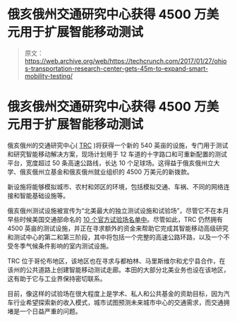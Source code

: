 # 俄亥俄州交通研究中心获得 4500 万美元用于扩展智能移动测试 

> 原文：<https://web.archive.org/web/https://techcrunch.com/2017/01/27/ohios-transportation-research-center-gets-45m-to-expand-smart-mobility-testing/>

# 俄亥俄州交通研究中心获得 4500 万美元用于扩展智能移动测试

俄亥俄州的交通研究中心( [TRC](https://web.archive.org/web/20221005193632/http://www.trcpg.com/) )将获得一个新的 540 英亩的设施，专门用于测试和研究智能移动解决方案，现场计划用于 12 车道的十字路口和可重新配置的测试平台，宽度超过 50 条高速公路线，长达 10 个足球场。这得益于俄亥俄州立大学、俄亥俄州立基金和俄亥俄州就业组织的 4500 万美元的新拨款。

新设施将能够模拟城市、农村和郊区的环境，包括模拟交通、车祸、不同的网络连接和智能基础设施等。

俄亥俄州测试设施被宣传为“北美最大的独立测试设施和试验场”，尽管它不在本月早些时候美国交通部命名的 [10 个官方试验场名单中](https://web.archive.org/web/20221005193632/https://beta.techcrunch.com/2017/01/19/here-are-the-first-10-official-u-s-proving-grounds-for-autonomous-vehicle-testing/)。尽管如此，TRC 仍然拥有 4500 英亩的测试设施，并正在寻求额外的资金来帮助它完成其智能移动高级研究和测试中心的第二和第三阶段，其中将包括一个完整的高速公路环路，以及一个不受冬季气候条件影响的室内测试设施。

TRC 位于哥伦布地区，该地区也在寻求与都柏林、马里斯维尔和尤宁县合作，在该州的公共道路上创建智能移动测试走廊。本田的大部分北美业务也设在该地区，这有助于它与工业界保持密切联系。

目前，像这样的试验场在很大程度上是学术、私人和公共基金的资助目标，因为汽车行业希望探索新的收入模式，城市试图预测未来城市中心的交通需求，而交通拥堵是一个日益严重的问题。